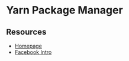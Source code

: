 # Yarn Package Manager

## Resources

- [Homepage](https://yarnpkg.com)
- [Facebook Intro](https://code.facebook.com/posts/1840075619545360)